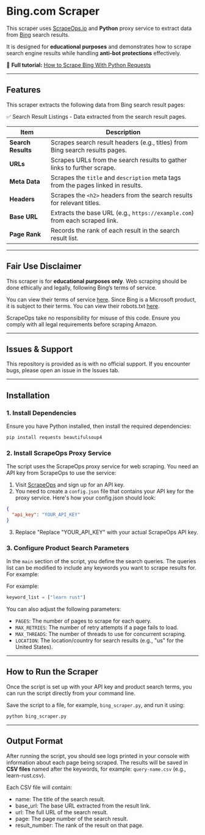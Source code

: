 # Bing.com Scraper  

This scraper uses [ScrapeOps.io](https://scrapeops.io/) and **Python** proxy service to extract data from [Bing](bing.com) search results.

It is designed for **educational purposes** and demonstrates how to scrape search engine results while handling **anti-bot protections** effectively.  

📖 **Full tutorial:** [How to Scrape Bing With Python Requests](https://scrapeops.io/python-web-scraping-playbook/python-scrape-bing/)

---

## Features  

This scraper extracts the following data from Bing search result pages:

✅ Search Result Listings - Data extracted from the search result pages.


| **Item**            | **Description**                                                                 |
|---------------------|---------------------------------------------------------------------------------|
| **Search Results**   | Scrapes search result headers (e.g., titles) from Bing search results pages.    |
| **URLs**             | Scrapes URLs from the search results to gather links to further scrape.         |
| **Meta Data**        | Scrapes the `title` and `description` meta tags from the pages linked in results. |
| **Headers**          | Scrapes the `<h2>` headers from the search results for relevant titles.         |
| **Base URL**         | Extracts the base URL (e.g., `https://example.com`) from each scraped link.     |
| **Page Rank**        | Records the rank of each result in the search result list.                      |




---

## Fair Use Disclaimer
This scraper is for **educational purposes only**. Web scraping should be done ethically and legally, following Bing’s terms of service.

You can view their terms of service [here](https://www.microsoft.com/en-us/servicesagreement). Since Bing is a Microsoft product, it is subject to their terms. You can view their robots.txt [here](https://www.bing.com/robots.txt).

ScrapeOps take no responsibility for misuse of this code. Ensure you comply with all legal requirements before scraping Amazon.

---

## Issues & Support
This repository is provided as is with no official support. If you encounter bugs, please open an issue in the Issues tab.

---

## Installation  

### 1. Install Dependencies  
Ensure you have Python installed, then install the required dependencies:  

```bash
pip install requests beautifulsoup4
```

### 2.  Install ScrapeOps Proxy Service
The script uses the ScrapeOps proxy service for web scraping. You need an API key from ScrapeOps to use the service:

1. Visit [ScrapeOps](https://scrapeops.io/) and sign up for an API key.
2. You need to create a `config.json` file that contains your API key for the proxy service. Here's how your config.json should look:

```json
{
  "api_key": "YOUR_API_KEY"
}
```

3. Replace "Replace "YOUR_API_KEY" with your actual ScrapeOps API key.




### 3. Configure Product Search Parameters
In the `main` section of the script, you define the search queries. The queries list can be modified to include any keywords you want to scrape results for. For example:

For example:

```python
keyword_list = ["learn rust"]
```

You can also adjust the following parameters:

- `PAGES`: The number of pages to scrape for each query.
- `MAX_RETRIES`: The number of retry attempts if a page fails to load.
- `MAX_THREADS`:  The number of threads to use for concurrent scraping.
- `LOCATION`: The location/country for search results (e.g., "us" for the United States).


---

## How to Run the Scraper
Once the script is set up with your API key and product search terms, you can run the script directly from your command line.

Save the script to a file, for example, `bing_scraper.py`, and run it using:


```bash
python bing_scraper.py
```

---

## Output Format
After running the script, you should see logs printed in your console with information about each page being scraped. The results will be saved in **CSV files** named after the keywords, for example: `query-name.csv` (e.g., learn-rust.csv).


Each CSV file will contain:
- name: The title of the search result.
- base_url: The base URL extracted from the result link.
- url: The full URL of the search result.
- page: The page number of the search result.
- result_number: The rank of the result on that page.